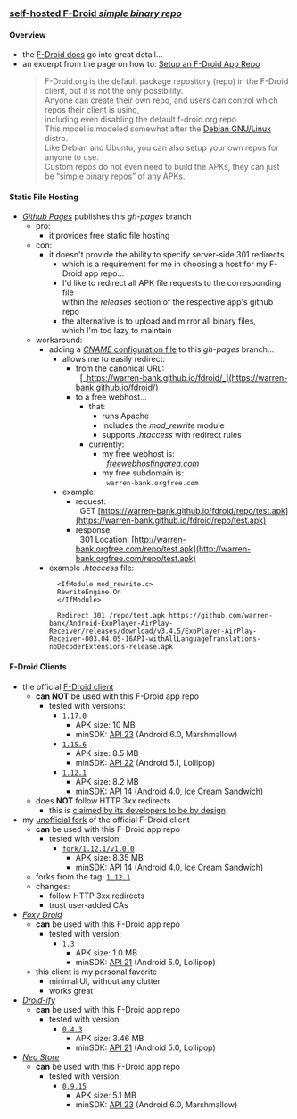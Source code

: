 ### [self-hosted F-Droid _simple binary repo_](https://github.com/warren-bank/fdroid/tree/gh-pages)

#### Overview

* the [F-Droid docs](https://f-droid.org/docs/) go into great detail&hellip;
* an excerpt from the page on how to: [Setup an F-Droid App Repo](https://f-droid.org/docs/Setup_an_F-Droid_App_Repo/)
  > F-Droid.org is the default package repository (repo) in the F-Droid client, but it is not the only possibility.<br>
  > Anyone can create their own repo, and users can control which repos their client is using,<br>
  > including even disabling the default f-droid.org repo.<br>
  > This model is modeled somewhat after the [Debian GNU/Linux](https://www.debian.org/) distro.<br>
  > Like Debian and Ubuntu, you can also setup your own repos for anyone to use.<br>
  > Custom repos do not even need to build the APKs, they can just be “simple binary repos” of any APKs.

#### Static File Hosting

* [_Github Pages_](https://docs.github.com/pages) publishes this _gh-pages_ branch
  - pro:
    * it provides free static file hosting
  - con:
    * it doesn't provide the ability to specify server-side 301 redirects
      - which is a requirement for me in choosing a host for my F-Droid app repo&hellip;
      - I'd like to redirect all APK file requests to the corresponding file<br>
        within the _releases_ section of the respective app's github repo
      - the alternative is to upload and mirror all binary files,<br>
        which I'm too lazy to maintain
  - workaround:
    * adding a [_CNAME_ configuration file](https://docs.github.com/en/pages/configuring-a-custom-domain-for-your-github-pages-site/managing-a-custom-domain-for-your-github-pages-site#configuring-a-subdomain) to this _gh-pages_ branch&hellip;
      - allows me to easily redirect:
        * from the canonical URL:<br>&nbsp;&nbsp;[_https://warren-bank.github.io/fdroid/_](https://warren-bank.github.io/fdroid/)
        * to a free webhost&hellip;
          - that:
            * runs Apache
            * includes the _mod_rewrite_ module
            * supports _.htaccess_ with redirect rules
          - currently:
            * my free webhost is:<br>&nbsp;&nbsp;[_freewebhostingarea.com_](https://www.freewebhostingarea.com/)
            * my free subdomain is:<br>&nbsp;&nbsp;`warren-bank.orgfree.com`
      - example:
        * request:<br>&nbsp;&nbsp;GET [https://warren-bank.github.io/fdroid/repo/test.apk](https://warren-bank.github.io/fdroid/repo/test.apk)
        * response:<br>&nbsp;&nbsp;301 Location: [http://warren-bank.orgfree.com/repo/test.apk](http://warren-bank.orgfree.com/repo/test.apk)
    * example _.htaccess_ file:
      ```text
        <IfModule mod_rewrite.c>
        RewriteEngine On
        </IfModule>

        Redirect 301 /repo/test.apk https://github.com/warren-bank/Android-ExoPlayer-AirPlay-Receiver/releases/download/v3.4.5/ExoPlayer-AirPlay-Receiver-003.04.05-16API-withAllLanguageTranslations-noDecoderExtensions-release.apk
      ```

#### F-Droid Clients

* the official [F-Droid client](https://gitlab.com/fdroid/fdroidclient)
  - __can NOT__ be used with this F-Droid app repo
    * tested with versions:
      - [`1.17.0`](https://f-droid.org/repo/org.fdroid.fdroid_1017050.apk)
        * APK size: 10 MB
        * minSDK: [API 23](https://github.com/f-droid/fdroidclient/blob/1.17.0/app/build.gradle#L35) (Android 6.0, Marshmallow)
      - [`1.15.6`](https://f-droid.org/archive/org.fdroid.fdroid_1015056.apk)
        * APK size: 8.5 MB
        * minSDK: [API 22](https://github.com/f-droid/fdroidclient/blob/1.15.6/app/build.gradle#L31) (Android 5.1, Lollipop)
      - [`1.12.1`](https://f-droid.org/archive/org.fdroid.fdroid_1012051.apk)
        * APK size: 8.2 MB
        * minSDK: [API 14](https://github.com/f-droid/fdroidclient/blob/1.12.1/app/build.gradle#L31) (Android 4.0, Ice Cream Sandwich)
  - does __NOT__ follow HTTP 3xx redirects
    * this is [claimed by its developers to be by design](https://gitlab.com/fdroid/fdroidclient/-/merge_requests/683)
* my [unofficial fork](https://github.com/warren-bank/fork-Android-fdroidclient/tree/fork/1.12.1/main) of the official F-Droid client
  - __can__ be used with this F-Droid app repo
    * tested with version:
      - [`fork/1.12.1/v1.0.0`](https://github.com/warren-bank/fork-Android-fdroidclient/releases/tag/fork%2F1.12.1%2Fv1.0.0)
        * APK size: 8.35 MB
        * minSDK: [API 14](https://github.com/warren-bank/fork-Android-fdroidclient/blob/fork/1.12.1/v1.0.0/app/build.gradle#L33) (Android 4.0, Ice Cream Sandwich)
  - forks from the tag: [`1.12.1`](https://gitlab.com/fdroid/fdroidclient/-/tags/1.12.1)
  - changes:
    * follow HTTP 3xx redirects
    * trust user-added CAs
* [_Foxy Droid_](https://github.com/kitsunyan/foxy-droid)
  - __can__ be used with this F-Droid app repo
    * tested with version:
      - [`1.3`](https://github.com/kitsunyan/foxy-droid/releases/tag/1.3)
        * APK size: 1.0 MB
        * minSDK: [API 21](https://github.com/kitsunyan/foxy-droid/blob/1.3/build.gradle#L28) (Android 5.0, Lollipop)
  - this client is my personal favorite
    * minimal UI, without any clutter
    * works great
* [_Droid-ify_](https://github.com/NeoApplications/Neo-Store)
  - __can__ be used with this F-Droid app repo
    * tested with version:
      - [`0.4.3`](https://github.com/NeoApplications/Neo-Store/releases/tag/v0.4.3)
        * APK size: 3.46 MB
        * minSDK: [API 21](https://github.com/NeoApplications/Neo-Store/blob/v0.4.3/build.gradle#L23) (Android 5.0, Lollipop)
* [_Neo Store_](https://github.com/NeoApplications/Neo-Store)
  - __can__ be used with this F-Droid app repo
    * tested with version:
      - [`0.9.15`](https://github.com/NeoApplications/Neo-Store/releases/tag/0.9.15)
        * APK size: 5.1 MB
        * minSDK: [API 23](https://github.com/NeoApplications/Neo-Store/blob/0.9.15/build.gradle.kts#L26) (Android 6.0, Marshmallow)

